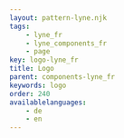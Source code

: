 ```yaml
---
layout: pattern-lyne.njk
tags: 
    - lyne_fr
    - lyne_components_fr
    - page
key: logo-lyne_fr
title: Logo
parent: components-lyne_fr
keywords: logo
order: 240
availablelanguages: 
    - de
    - en
---
```

